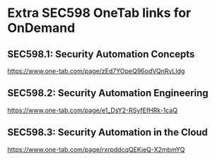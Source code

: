 # Extra SEC598 OneTab links for OnDemand

## SEC598.1:  Security Automation Concepts
https://www.one-tab.com/page/zEd7YOpeQ96odVQnRvLldg

## SEC598.2:  Security Automation Engineering
https://www.one-tab.com/page/e1_DsY2-RSyfEfHRk-1caQ

## SEC598.3:  Security Automation in the Cloud
https://www.one-tab.com/page/rxrpddcqQEKieQ-X2mbmYQ

